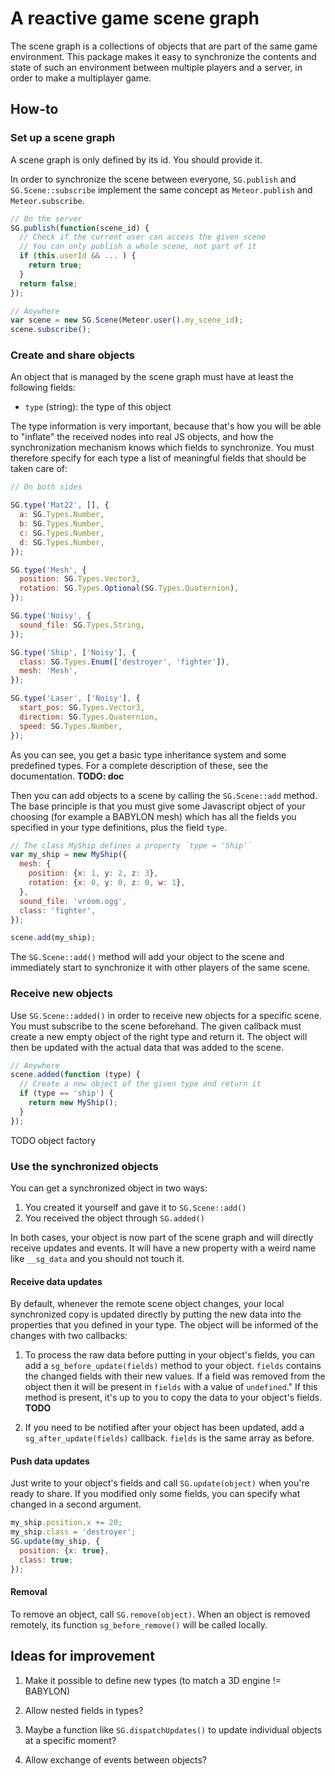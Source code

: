 A reactive game scene graph
===========================

The scene graph is a collections of objects that are part of the same game
environment. This package makes it easy to synchronize the contents and state
of such an environment between multiple players and a server, in order to make
a multiplayer game.

How-to
------

### Set up a scene graph

A scene graph is only defined by its id. You should provide it.

In order to synchronize the scene between everyone, `SG.publish` and
`SG.Scene::subscribe` implement the same concept as `Meteor.publish` and
`Meteor.subscribe`.

```javascript
// On the server
SG.publish(function(scene_id) {
  // Check if the current user can access the given scene
  // You can only publish a whole scene, not part of it
  if (this.userId && ... ) {
    return true;
  }
  return false;
});

// Anywhere
var scene = new SG.Scene(Meteor.user().my_scene_id);
scene.subscribe();
```

### Create and share objects

An object that is managed by the scene graph must have at least the following
fields:
* `type` (string): the type of this object

The type information is very important, because that's how you will be able to
"inflate" the received nodes into real JS objects, and how the synchronization
mechanism knows which fields to synchronize. You must therefore specify for
each type a list of meaningful fields that should be taken care of:

```javascript
// On both sides

SG.type('Mat22', [], {
  a: SG.Types.Number,
  b: SG.Types.Number,
  c: SG.Types.Number,
  d: SG.Types.Number,
});

SG.type('Mesh', {
  position: SG.Types.Vector3,
  rotation: SG.Types.Optional(SG.Types.Quaternion),
});

SG.type('Noisy', {
  sound_file: SG.Types.String,
});

SG.type('Ship', ['Noisy'], {
  class: SG.Types.Enum(['destroyer', 'fighter']),
  mesh: 'Mesh',
});

SG.type('Laser', ['Noisy'], {
  start_pos: SG.Types.Vector3,
  direction: SG.Types.Quaternion,
  speed: SG.Types.Number,
});
```

As you can see, you get a basic type inheritance system and some predefined
types. For a complete description of these, see the documentation. **TODO: doc**

Then you can add objects to a scene by calling the `SG.Scene::add` method. The base
principle is that you must give some Javascript object of your choosing (for
example a BABYLON mesh) which has all the fields you specified in your type
definitions, plus the field `type`.

```javascript
// The class MyShip defines a property `type = 'Ship'`
var my_ship = new MyShip({
  mesh: {
    position: {x: 1, y: 2, z: 3},
    rotation: {x: 0, y: 0, z: 0, w: 1},
  },
  sound_file: 'vroom.ogg',
  class: 'fighter',
});

scene.add(my_ship);
```

The `SG.Scene::add()` method will add your object to the scene and immediately start to
synchronize it with other players of the same scene.

### Receive new objects

Use `SG.Scene::added()` in order to receive new objects for a specific scene.
You must subscribe to the scene beforehand. The given callback must create a
new empty object of the right type and return it.  The object will then be
updated with the actual data that was added to the scene.

```javascript
// Anywhere
scene.added(function (type) {
  // Create a new object of the given type and return it
  if (type == 'ship') {
    return new MyShip();
  }
});
```

TODO object factory

### Use the synchronized objects

You can get a synchronized object in two ways:
1. You created it yourself and gave it to `SG.Scene::add()`
2. You received the object through `SG.added()`

In both cases, your object is now part of the scene graph and will directly
receive updates and events. It will have a new property with a weird name like
`__sg_data` and you should not touch it.

#### Receive data updates

By default, whenever the remote scene object changes, your local synchronized
copy is updated directly by putting the new data into the properties that you
defined in your type. The object will be informed of the changes with two
callbacks:

1. To process the raw data before putting in your object's fields, you can add
   a `sg_before_update(fields)` method to your object. `fields` contains the
   changed fields with their new values. If a field was removed from the object
   then it will be present in `fields` with a value of `undefined`." If this
   method is present, it's up to you to copy the data to your object's fields.
   **TODO**

2. If you need to be notified after your object has been updated, add a
   `sg_after_update(fields)` callback. `fields` is the same array as before.

#### Push data updates

Just write to your object's fields and call `SG.update(object)` when you're ready
to share. If you modified only some fields, you can specify what changed in a
second argument.

```javascript
my_ship.position.x += 20;
my_ship.class = 'destroyer';
SG.update(my_ship, {
  position: {x: true},
  class: true;
});
```

#### Removal

To remove an object, call `SG.remove(object)`. When an object is removed
remotely, its function `sg_before_remove()` will be called locally.

Ideas for improvement
---------------------

1. Make it possible to define new types (to match a 3D engine != BABYLON)

2. Allow nested fields in types?

3. Maybe a function like `SG.dispatchUpdates()` to update individual objects at
   a specific moment?

4. Allow exchange of events between objects?



